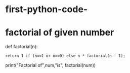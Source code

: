 # first-python-code-
# factorial of given number 

def factorial(n): 

    return 1 if (n==1 or n==0) else n * factorial(n - 1);  
print("Factorial of",num,"is", factorial(num))
